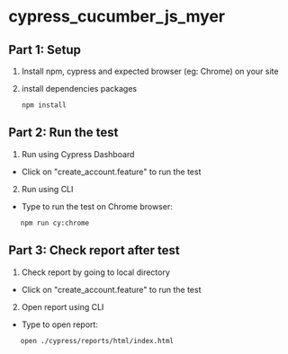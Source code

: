 # cypress_cucumber_js_myer

## Part 1: Setup

1. Install npm, cypress and expected browser (eg: Chrome) on your site

2. install dependencies packages
   ```
   npm install
   ```

## Part 2: Run the test

1. Run using Cypress Dashboard

- Click on "create_account.feature" to run the test

2. Run using CLI

- Type to run the test on Chrome browser:

```
   npm run cy:chrome
```

## Part 3: Check report after test

1. Check report by going to local directory

- Click on "create_account.feature" to run the test

2. Open report using CLI

- Type to open report:

```
   open ./cypress/reports/html/index.html
```
